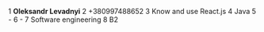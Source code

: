 1 **Oleksandr Levadnyi**
2 +380997488652
3 Know and use React.js
4 Java
5 -
6 -
7 Software engineering
8 B2